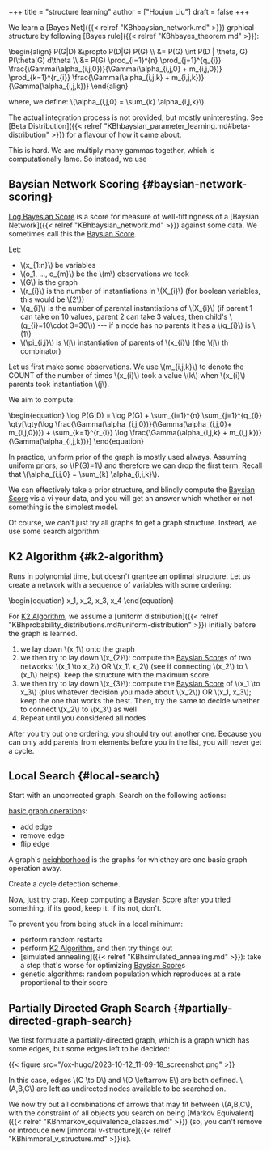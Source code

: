 +++
title = "structure learning"
author = ["Houjun Liu"]
draft = false
+++

We learn a [Bayes Net]({{< relref "KBhbaysian_network.md" >}}) grphical structure by following [Bayes rule]({{< relref "KBhbayes_theorem.md" >}}):

\begin{align}
P(G|D) &\propto P(D|G) P(G)   \\\\
&= P(G) \int P(D | \theta, G) P(\theta|G) d\theta  \\\\
&= P(G) \prod\_{i=1}^{n} \prod\_{j=1}^{q\_{i}} \frac{\Gamma(\alpha\_{i,j,0})}{\Gamma(\alpha\_{i,j,0} + m\_{i,j,0})} \prod\_{k=1}^{r\_{i}} \frac{\Gamma(\alpha\_{i,j,k} + m\_{i,j,k})}{\Gamma(\alpha\_{i,j,k})}
\end{align}

where, we define: \\(\alpha\_{i,j,0} = \sum\_{k} \alpha\_{i,j,k}\\).

The actual integration process is not provided, but mostly uninteresting. See [Beta Distribution]({{< relref "KBhbaysian_parameter_learning.md#beta-distribution" >}}) for a flavour of how it came about.

This is hard. We are multiply many gammas together, which is computationally lame. So instead, we use


## Baysian Network Scoring {#baysian-network-scoring}

[Log Bayesian Score](#baysian-network-scoring) is a score for measure of well-fittingness of a [Baysian Network]({{< relref "KBhbaysian_network.md" >}}) against some data. We sometimes call this the [Baysian Score](#baysian-network-scoring).

Let:

-   \\(x\_{1:n}\\) be variables
-   \\(o\_1, ..., o\_{m}\\) be the \\(m\\) observations we took
-   \\(G\\) is the graph
-   \\(r\_{i}\\) is the number of instantiations in \\(X\_{i}\\) (for boolean variables, this would be \\(2\\))
-   \\(q\_{i}\\) is the number of parental instantiations of \\(X\_{i}\\) (if parent 1 can take on 10 values, parent 2 can take 3 values, then child's \\(q\_{i}=10\cdot 3=30\\)) --- if a node has no parents it has a \\(q\_{i}\\) is \\(1\\)
-   \\(\pi\_{i,j}\\) is \\(j\\) instantiation of parents of \\(x\_{i}\\) (the \\(j\\) th combinator)

Let us first make some observations. We use \\(m\_{i,j,k}\\) to denote the COUNT of the number of times \\(x\_{i}\\) took a value \\(k\\) when \\(x\_{i}\\) parents took instantiation \\(j\\).

We aim to compute:

\begin{equation}
\log P(G|D) = \log P(G) + \sum\_{i=1}^{n} \sum\_{j=1}^{q\_{i}} \qty[\qty(\log \frac{\Gamma(\alpha\_{i,j,0})}{\Gamma(\alpha\_{i,j,0}+ m\_{i,j,0})}) + \sum\_{k=1}^{r\_{i}} \log \frac{\Gamma(\alpha\_{i,j,k} + m\_{i,j,k})}{\Gamma(\alpha\_{i,j,k})}]
\end{equation}

In practice, uniform prior of the graph is mostly used always. Assuming uniform priors, so \\(P(G)=1\\) and therefore we can drop the first term. Recall that \\(\alpha\_{i,j,0} = \sum\_{k} \alpha\_{i,j,k}\\).

We can effectively take a prior structure, and blindly compute the [Baysian Score](#baysian-network-scoring) vis a vi your data, and you will get an answer which whether or not something is the simplest model.

Of course, we can't just try all graphs to get a graph structure. Instead, we use some search algorithm:


## K2 Algorithm {#k2-algorithm}

Runs in polynomial time, but doesn't grantee an optimal structure. Let us create a network with a sequence of variables with some ordering:

\begin{equation}
x\_1, x\_2, x\_3, x\_4
\end{equation}

For [K2 Algorithm](#k2-algorithm), we assume a [uniform distribution]({{< relref "KBhprobability_distributions.md#uniform-distribution" >}}) initially before the graph is learned.

1.  we lay down \\(x\_1\\) onto the graph
2.  we then try to lay down \\(x\_{2}\\): compute the [Baysian Score](#baysian-network-scoring)s of two networks: \\(x\_1 \to x\_2\\) OR \\(x\_1\ x\_2\\) (see if connecting \\(x\_2\\) to \\(x\_1\\) helps). keep the structure with the maximum score
3.  we then try to lay down \\(x\_{3}\\): compute the [Baysian Score](#baysian-network-scoring) of \\(x\_1 \to x\_3\\) (plus whatever decision you made about \\(x\_2\\)) OR \\(x\_1, x\_3\\); keep the one that works the best. Then, try the same to decide whether to connect \\(x\_2\\) to \\(x\_3\\) as well
4.  Repeat until you considered all nodes

After you try out one ordering, you should try out another one. Because you can only add parents from elements before you in the list, you will never get a cycle.


## Local Search {#local-search}

Start with an uncorrected graph. Search on the following actions:

[basic graph operation](#local-search)s:

-   add edge
-   remove edge
-   flip edge

A graph's [neighborhood](#local-search) is the graphs for whicthey are one basic graph operation away.

Create a cycle detection scheme.

Now, just try crap. Keep computing a [Baysian Score](#baysian-network-scoring) after you tried something, if its good, keep it. If its not, don't.

To prevent you from being stuck in a local minimum:

-   perform random restarts
-   perform [K2 Algorithm](#k2-algorithm), and then try things out
-   [simulated annealing]({{< relref "KBhsimulated_annealing.md" >}}): take a step that's worse for optimizing [Baysian Score](#baysian-network-scoring)s
-   genetic algorithms: random population which reproduces at a rate proportional to their score


## Partially Directed Graph Search {#partially-directed-graph-search}

We first formulate a partially-directed graph, which is a graph which has some edges, but some edges left to be decided:

{{< figure src="/ox-hugo/2023-10-12_11-09-18_screenshot.png" >}}

In this case, edges \\(C \to D\\) and \\(D \leftarrow E\\) are both defined. \\(A,B,C\\) are left as undirected nodes available to be searched on.

We now try out all combinations of arrows that may fit between \\(A,B,C\\), with the constraint of all objects you search on being [Markov Equivalent]({{< relref "KBhmarkov_equivalence_classes.md" >}}) (so, you can't remove or introduce new [immoral v-structure]({{< relref "KBhimmoral_v_structure.md" >}})s).
